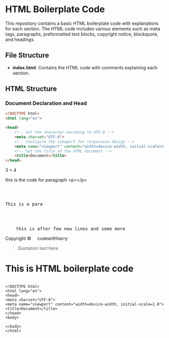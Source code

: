 # HTML Boilerplate Code

This repository contains a basic HTML boilerplate code with explanations for each section. The HTML code includes various elements such as meta tags, paragraphs, preformatted text blocks, copyright notice, blockquote, and headings.

## File Structure

- **index.html**: Contains the HTML code with comments explaining each section.

## HTML Structure

### Document Declaration and Head

```html
<!DOCTYPE html>
<html lang="en">

<head>
    <!-- Set the character encoding to UTF-8 -->
    <meta charset="UTF-8">
    <!-- Configure the viewport for responsive design -->
    <meta name="viewport" content="width=device-width, initial-scale=1.0">
    <!-- Set the title of the HTML document -->
    <title>Document</title>
</head>
```


<body>
    <!-- Check if 3 is greater than 4 -->
    3 > 4

<!-- This is the code for a paragraph using HTML entities -->
this is the code for paragraph &lt;p&gt;&lt;/p&gt;

<!-- Preformatted text block -->
<pre>
    <!-- Nested paragraph within the pre tag -->
    <p>This is a para</p>

    <!-- Text after a few new lines -->
    this is after few new lines and some more
</pre>

<!-- Copyright notice with non-breaking spaces -->
Copyright &copy;&nbsp;&nbsp;&nbsp;&nbsp;&nbsp;codewithharry

<!-- Blockquote with a citation URL -->
<blockquote cite="source-url">
    <!-- Quotation text here -->
    Quotation text here.
</blockquote>

<!-- Heading level 1 -->
<h1>This is HTML boilerplate code</h1>

<!-- Preformatted text block with nested code -->
<pre><code>
&lt;!DOCTYPE html&gt;
&lt;html lang="en"&gt;
&lt;head&gt;
&lt;meta charset="UTF-8"&gt;
&lt;meta name="viewport" content="width=device-width, initial-scale=1.0"&gt;
&lt;title&gt;Document&lt;/title&gt;
&lt;/head&gt;
&lt;body&gt;

&lt;/body&gt;
&lt;/html&gt;
</code></pre>

</body>
